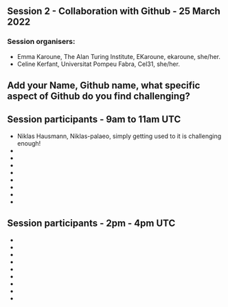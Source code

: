 ## Session 2 - Collaboration with Github - 25 March 2022

### Session organisers:
* Emma Karoune, The Alan Turing Institute, EKaroune, ekaroune, she/her.
* Celine Kerfant, Universitat Pompeu Fabra, Cel31, she/her.

## Add your Name, Github name, what specific aspect of Github do you find challenging?
 

## Session participants - 9am to 11am UTC
* Niklas Hausmann, Niklas-palaeo, simply getting used to it is challenging enough!
*
*
*
*
*
*
*
*


## Session participants - 2pm - 4pm UTC
*
*
*
*
*
*
*
*
*
